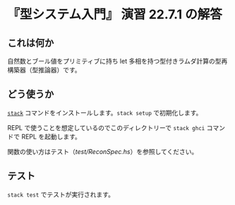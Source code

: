 # 『型システム入門』 演習 22.7.1 の解答

## これは何か

自然数とブール値をプリミティブに持ち let 多相を持つ型付きラムダ計算の型再構築器（型推論器）です。

## どう使うか

[`stack`](https://github.com/commercialhaskell/stack/releases) コマンドをインストールします。`stack setup` で初期化します。

REPL で使うことを想定しているのでこのディレクトリーで `stack ghci` コマンドで REPL を起動します。

関数の使い方はテスト（_test/ReconSpec.hs_）を参照してください。

## テスト

`stack test` でテストが実行されます。
